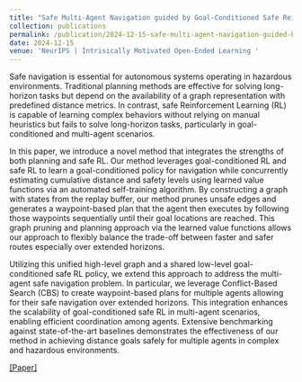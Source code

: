 ```yaml
---
title: "Safe Multi-Agent Navigation guided by Goal-Conditioned Safe Reinforcement Learning" 
collection: publications
permalink: /publication/2024-12-15-safe-multi-agent-navigation-guided-by-goal-conditioned-safe-reinforcement-learning-10
date: 2024-12-15
venue: 'NeurIPS | Intrisically Motivated Open-Ended Learning '
---
```


Safe navigation is essential for autonomous systems operating in hazardous environments. Traditional planning methods are effective for solving long-horizon tasks but depend on the availability of a graph representation with predefined distance metrics. In contrast, safe Reinforcement Learning (RL) is capable of learning complex behaviors without relying on manual heuristics but fails to solve long-horizon tasks, particularly in goal-conditioned and multi-agent scenarios.

In this paper, we introduce a novel method that integrates the strengths of both planning and safe RL. Our method leverages goal-conditioned RL and safe RL to learn a goal-conditioned policy for navigation while concurrently estimating cumulative distance and safety levels using learned value functions via an automated self-training algorithm. By constructing a graph with states from the replay buffer, our method prunes unsafe edges and generates a waypoint-based plan that the agent then executes by following those waypoints sequentially until their goal locations are reached. This graph pruning and planning approach via the learned value functions allows our approach to flexibly balance the trade-off between faster and safer routes especially over extended horizons.

Utilizing this unified high-level graph and a shared low-level goal-conditioned safe RL policy, we extend this approach to address the multi-agent safe navigation problem. In particular, we leverage Conflict-Based Search (CBS) to create waypoint-based plans for multiple agents allowing for their safe navigation over extended horizons. This integration enhances the scalability of goal-conditioned safe RL in multi-agent scenarios, enabling efficient coordination among agents. Extensive benchmarking against state-of-the-art baselines demonstrates the effectiveness of our method in achieving distance goals safely for multiple agents in complex and hazardous environments.

[[Paper]](https://viraj96.github.io/files/paper10.pdf)

